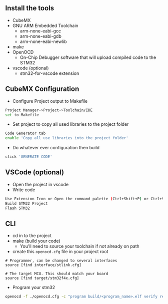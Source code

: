 ## Install the tools

- CubeMX
- GNU ARM Embedded Toolchain
	- arm-none-eabi-gcc
	- arm-none-eabi-gdb
	- arm-none-eabi-newlib
- make
- OpenOCD
	- On-Chip Debugger software that will upload compiled code to the STM32
- vscode (optional)
	- stm32-for-vscode extension

## CubeMX Configuration

- Configure Project output to Makefile
```bash
Project Manager->Project->Toolchain/IDE
set to Makefile
```
- Set project to copy all used libraries to the project folder
```bash
Code Generator tab
enable 'Copy all use libraries into the project folder'
```
- Do whatever ever configuration then build
```bash
click 'GENERATE CODE'
```

## VSCode (optional)
- Open the project in vscode
- Write code
```bash
Use Extension Icon or Open the command palette (Ctrl+Shift+P) or Ctrl+Shift+B
Build STM32 Project
Flash STM32
```

## CLI

- cd in to the project
- make (build your code)
    - You'll need to source your toolchain if not already on path
- create this `openocd.cfg` file in your project root
```
# Programmer, can be changed to several interfaces
source [find interface/stlink.cfg]

# The target MCU. This should match your board
source [find target/stm32f4x.cfg]
```
- Program your stm32
```bash
openocd -f ./openocd.cfg -c "program build/<program_name>.elf verify reset exit"
```
